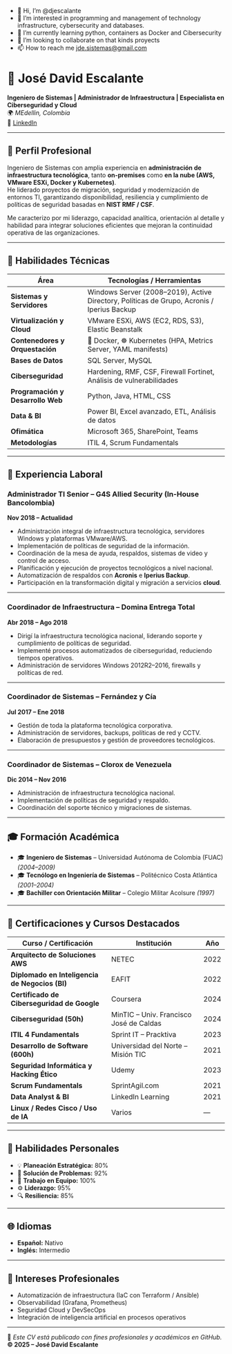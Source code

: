 - 👋 Hi, I’m @djescalante
- 👀 I’m interested in programming and management of technology infrastructure, cybersecurity and databases.
- 🌱 I’m currently learning python, containers as Docker and Cibersecurity
- 💞️ I’m looking to collaborate on that kinds proyects
- 📫 How to reach me jde.sistemas@gmail.com

# 💼 José David Escalante

**Ingeniero de Sistemas | Administrador de Infraestructura | Especialista en Ciberseguridad y Cloud**  
🌍 *MEdellin, Colombia*  
🔗 [LinkedIn](https://www.linkedin.com/in/jdeb1979/)  

---

## 🧠 Perfil Profesional

Ingeniero de Sistemas con amplia experiencia en **administración de infraestructura tecnológica**, tanto **on-premises** como **en la nube (AWS, VMware ESXi, Docker y Kubernetes)**.  
He liderado proyectos de migración, seguridad y modernización de entornos TI, garantizando disponibilidad, resiliencia y cumplimiento de políticas de seguridad basadas en **NIST RMF / CSF**.

Me caracterizo por mi liderazgo, capacidad analítica, orientación al detalle y habilidad para integrar soluciones eficientes que mejoran la continuidad operativa de las organizaciones.

---

## 🧰 Habilidades Técnicas

| Área | Tecnologías / Herramientas |
|------|-----------------------------|
| **Sistemas y Servidores** | Windows Server (2008–2019), Active Directory, Políticas de Grupo, Acronis / Iperius Backup |
| **Virtualización y Cloud** | VMware ESXi, AWS (EC2, RDS, S3), Elastic Beanstalk |
| **Contenedores y Orquestación** | 🐳 Docker, ☸️ Kubernetes (HPA, Metrics Server, YAML manifests) |
| **Bases de Datos** | SQL Server, MySQL |
| **Ciberseguridad** | Hardening, RMF, CSF, Firewall Fortinet, Análisis de vulnerabilidades |
| **Programación y Desarrollo Web** | Python, Java, HTML, CSS |
| **Data & BI** | Power BI, Excel avanzado, ETL, Análisis de datos |
| **Ofimática** | Microsoft 365, SharePoint, Teams |
| **Metodologías** | ITIL 4, Scrum Fundamentals |

---

## 🏢 Experiencia Laboral

### **Administrador TI Senior – G4S Allied Security (In-House Bancolombia)**
**Nov 2018 – Actualidad**

- Administración integral de infraestructura tecnológica, servidores Windows y plataformas VMware/AWS.  
- Implementación de políticas de seguridad de la información.  
- Coordinación de la mesa de ayuda, respaldos, sistemas de video y control de acceso.  
- Planificación y ejecución de proyectos tecnológicos a nivel nacional.  
- Automatización de respaldos con **Acronis** e **Iperius Backup**.  
- Participación en la transformación digital y migración a servicios **cloud**.  

---

### **Coordinador de Infraestructura – Domina Entrega Total**
**Abr 2018 – Ago 2018**

- Dirigí la infraestructura tecnológica nacional, liderando soporte y cumplimiento de políticas de seguridad.  
- Implementé procesos automatizados de ciberseguridad, reduciendo tiempos operativos.  
- Administración de servidores Windows 2012R2–2016, firewalls y políticas de red.

---

### **Coordinador de Sistemas – Fernández y Cía**
**Jul 2017 – Ene 2018**

- Gestión de toda la plataforma tecnológica corporativa.  
- Administración de servidores, backups, políticas de red y CCTV.  
- Elaboración de presupuestos y gestión de proveedores tecnológicos.

---

### **Coordinador de Sistemas – Clorox de Venezuela**
**Dic 2014 – Nov 2016**

- Administración de infraestructura tecnológica nacional.  
- Implementación de políticas de seguridad y respaldo.  
- Coordinación del soporte técnico y migraciones de sistemas.  

---

## 🎓 Formación Académica

- 🎓 **Ingeniero de Sistemas** – Universidad Autónoma de Colombia (FUAC) *(2004–2009)*  
- 🎓 **Tecnólogo en Ingeniería de Sistemas** – Politécnico Costa Atlántica *(2001–2004)*  
- 🎓 **Bachiller con Orientación Militar** – Colegio Militar Acolsure *(1997)*  

---

## 📘 Certificaciones y Cursos Destacados

| Curso / Certificación | Institución | Año |
|------------------------|-------------|-----|
| **Arquitecto de Soluciones AWS** | NETEC | 2022 |
| **Diplomado en Inteligencia de Negocios (BI)** | EAFIT | 2022 |
| **Certificado de Ciberseguridad de Google** | Coursera | 2024 |
| **Ciberseguridad (50h)** | MinTIC – Univ. Francisco José de Caldas | 2024 |
| **ITIL 4 Fundamentals** | Sprint IT – Pracktiva | 2023 |
| **Desarrollo de Software (600h)** | Universidad del Norte – Misión TIC | 2021 |
| **Seguridad Informática y Hacking Ético** | Udemy | 2023 |
| **Scrum Fundamentals** | SprintAgil.com | 2021 |
| **Data Analyst & BI** | LinkedIn Learning | 2021 |
| **Linux / Redes Cisco / Uso de IA** | Varios | — |

---

## 💪 Habilidades Personales

- 💡 **Planeación Estratégica:** 80%  
- 🧩 **Solución de Problemas:** 92%  
- 🤝 **Trabajo en Equipo:** 100%  
- ⚙️ **Liderazgo:** 95%  
- 🔍 **Resiliencia:** 85%

---

## 🌐 Idiomas

- **Español:** Nativo  
- **Inglés:** Intermedio  

---

## 🧩 Intereses Profesionales

- Automatización de infraestructura (IaC con Terraform / Ansible)  
- Observabilidad (Grafana, Prometheus)  
- Seguridad Cloud y DevSecOps  
- Integración de inteligencia artificial en procesos operativos  

---

📄 *Este CV está publicado con fines profesionales y académicos en GitHub.*  
**© 2025 – José David Escalante**
